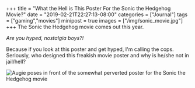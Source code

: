 +++
title = "What the Hell is This Poster For the Sonic the Hedgehog Movie?"
date = "2019-02-21T22:27:13-08:00"
categories = ["Journal"]
tags = ["gaming","movies"]
minipost = true
images = ["/img/sonic_movie.jpg"]
+++
The Sonic the Hedgehog movie comes out this year. 

*Are you hyped, nostalgia boys?!* 

Because if you look at this poster and get hyped, I'm calling the cops. Seriously, who designed this freakish movie poster and why is he/she not in jail/hell?

![Augie poses in front of the somewhat perverted poster for the Sonic the Hedgehog movie](/img/sonic_movie.jpg)
